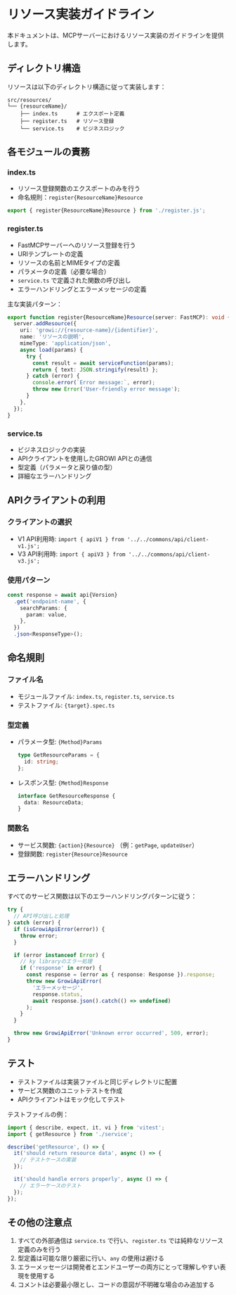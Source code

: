 # リソース実装ガイドライン

本ドキュメントは、MCPサーバーにおけるリソース実装のガイドラインを提供します。

## ディレクトリ構造

リソースは以下のディレクトリ構造に従って実装します：

```
src/resources/
└── {resourceName}/
    ├── index.ts      # エクスポート定義
    ├── register.ts   # リソース登録
    └── service.ts    # ビジネスロジック
```

## 各モジュールの責務

### index.ts

- リソース登録関数のエクスポートのみを行う
- 命名規則：`register{ResourceName}Resource`

```typescript
export { register{ResourceName}Resource } from './register.js';
```

### register.ts

- FastMCPサーバーへのリソース登録を行う
- URIテンプレートの定義
- リソースの名前とMIMEタイプの定義
- パラメータの定義（必要な場合）
- `service.ts` で定義された関数の呼び出し
- エラーハンドリングとエラーメッセージの定義

主な実装パターン：

```typescript
export function register{ResourceName}Resource(server: FastMCP): void {
  server.addResource({
    uri: 'growi://{resource-name}/{identifier}',
    name: 'リソースの説明',
    mimeType: 'application/json',
    async load(params) {
      try {
        const result = await serviceFunction(params);
        return { text: JSON.stringify(result) };
      } catch (error) {
        console.error(`Error message:`, error);
        throw new Error('User-friendly error message');
      }
    },
  });
}
```

### service.ts

- ビジネスロジックの実装
- APIクライアントを使用したGROWI APIとの通信
- 型定義（パラメータと戻り値の型）
- 詳細なエラーハンドリング

## APIクライアントの利用

### クライアントの選択

- V1 API利用時: `import { apiV1 } from '../../commons/api/client-v1.js';`
- V3 API利用時: `import { apiV3 } from '../../commons/api/client-v3.js';`

### 使用パターン

```typescript
const response = await api{Version}
  .get('endpoint-name', {
    searchParams: {
      param: value,
    },
  })
  .json<ResponseType>();
```

## 命名規則

### ファイル名

- モジュールファイル: `index.ts`, `register.ts`, `service.ts`
- テストファイル: `{target}.spec.ts`

### 型定義

- パラメータ型: `{Method}Params`
  ```typescript
  type GetResourceParams = {
    id: string;
  };
  ```
- レスポンス型: `{Method}Response`
  ```typescript
  interface GetResourceResponse {
    data: ResourceData;
  }
  ```

### 関数名

- サービス関数: `{action}{Resource}` （例：`getPage`, `updateUser`）
- 登録関数: `register{Resource}Resource`

## エラーハンドリング

すべてのサービス関数は以下のエラーハンドリングパターンに従う：

```typescript
try {
  // API呼び出しと処理
} catch (error) {
  if (isGrowiApiError(error)) {
    throw error;
  }

  if (error instanceof Error) {
    // ky libraryのエラー処理
    if ('response' in error) {
      const response = (error as { response: Response }).response;
      throw new GrowiApiError(
        'エラーメッセージ',
        response.status,
        await response.json().catch(() => undefined)
      );
    }
  }

  throw new GrowiApiError('Unknown error occurred', 500, error);
}
```

## テスト

- テストファイルは実装ファイルと同じディレクトリに配置
- サービス関数のユニットテストを作成
- APIクライアントはモック化してテスト

テストファイルの例：
```typescript
import { describe, expect, it, vi } from 'vitest';
import { getResource } from './service';

describe('getResource', () => {
  it('should return resource data', async () => {
    // テストケースの実装
  });

  it('should handle errors properly', async () => {
    // エラーケースのテスト
  });
});
```

## その他の注意点

1. すべての外部通信は `service.ts` で行い、`register.ts` では純粋なリソース定義のみを行う
2. 型定義は可能な限り厳密に行い、`any` の使用は避ける
3. エラーメッセージは開発者とエンドユーザーの両方にとって理解しやすい表現を使用する
4. コメントは必要最小限とし、コードの意図が不明確な場合のみ追加する